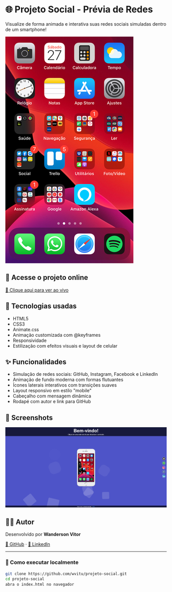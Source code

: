 # 🌐 Projeto Social - Prévia de Redes

Visualize de forma animada e interativa suas redes sociais simuladas dentro de um smartphone!

![Prévia do projeto](imagens/tela-home.jpg)

## 🔗 Acesse o projeto online
[🔗 Clique aqui para ver ao vivo](https://wvitu.github.io/projeto-social/)

## 🧰 Tecnologias usadas
- HTML5
- CSS3
- Animate.css
- Animação customizada com @keyframes
- Responsividade
- Estilização com efeitos visuais e layout de celular

## ✨ Funcionalidades
- Simulação de redes sociais: GitHub, Instagram, Facebook e LinkedIn
- Animação de fundo moderna com formas flutuantes
- Ícones laterais interativos com transições suaves
- Layout responsivo em estilo "mobile"
- Cabeçalho com mensagem dinâmica
- Rodapé com autor e link para GitHub

## 📸 Screenshots

![Projeto em execução](imagens/projeto-em-execucao.png)

## 🧑‍💻 Autor

Desenvolvido por **Wanderson Vitor**

[🔗 GitHub](https://github.com/wvitu) · [🔗 LinkedIn](https://linkedin.com/in/wvitor)

---

### 🚀 Como executar localmente

```bash
git clone https://github.com/wvitu/projeto-social.git
cd projeto-social
abra o index.html no navegador
